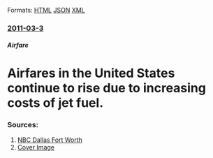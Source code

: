 
Formats: [HTML](/news/2011/03/3/airfares-in-the-united-states-continue-to-rise-due-to-increasing-costs-of-jet-fuel.html)  [JSON](/news/2011/03/3/airfares-in-the-united-states-continue-to-rise-due-to-increasing-costs-of-jet-fuel.json)  [XML](/news/2011/03/3/airfares-in-the-united-states-continue-to-rise-due-to-increasing-costs-of-jet-fuel.xml)  

### [2011-03-3](/news/2011/03/3/index.md)

##### Airfare
# Airfares in the United States continue to rise due to increasing costs of jet fuel. 




### Sources:

1. [NBC Dallas Fort Worth](http://www.nbcdfw.com/news/business/Airfares-on-the-Rise-Again-117353768.html)
1. [Cover Image](http://media.nbcdfw.com/images/1200*675/aa-jets-tarmac-722.jpg)
